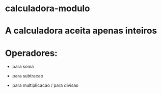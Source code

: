 # calculadora-modulo

# A calculadora aceita apenas inteiros

# Operadores:
 + para soma
 - para subtracao
 * para multiplicacao
 / para divisao
